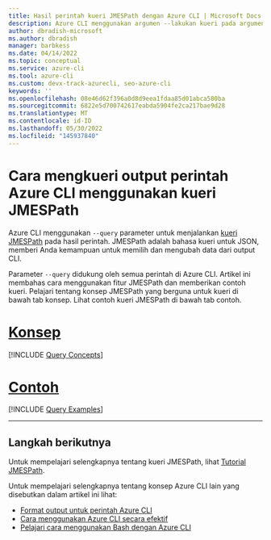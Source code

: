 ```yaml
---
title: Hasil perintah kueri JMESPath dengan Azure CLI | Microsoft Docs
description: Azure CLI menggunakan argumen --lakukan kueri pada argumen untuk menjalankan kueri JMESPath pada hasil perintah. Pelajari cara menggunakan fitur JMESPath di artikel ini.
author: dbradish-microsoft
ms.author: dbradish
manager: barbkess
ms.date: 04/14/2022
ms.topic: conceptual
ms.service: azure-cli
ms.tool: azure-cli
ms.custom: devx-track-azurecli, seo-azure-cli
keywords: ''
ms.openlocfilehash: 08e46d62f396a0d8d9eea1fdaa85d01abca580ba
ms.sourcegitcommit: 6822e5d700742617eabda5904fe2ca217bae9d28
ms.translationtype: MT
ms.contentlocale: id-ID
ms.lasthandoff: 05/30/2022
ms.locfileid: "145937840"
---
```

# <a name="how-to-query-azure-cli-command-output-using-a-jmespath-query"></a>Cara mengkueri output perintah Azure CLI menggunakan kueri JMESPath

Azure CLI menggunakan `--query` parameter untuk menjalankan [kueri JMESPath](http://jmespath.org) pada hasil perintah. JMESPath adalah bahasa kueri untuk JSON, memberi Anda kemampuan untuk memilih dan mengubah data dari output CLI.

Parameter `--query` didukung oleh semua perintah di Azure CLI. Artikel ini membahas cara menggunakan fitur JMESPath dan memberikan contoh kueri. Pelajari tentang konsep JMESPath yang berguna untuk kueri di bawah tab konsep. Lihat contoh kueri JMESPath di bawah tab contoh.

# <a name="concepts"></a>[Konsep](#tab/concepts)

[!INCLUDE [Query Concepts](includes/query-azure-cli-concepts.md)]

# <a name="examples"></a>[Contoh](#tab/examples)

[!INCLUDE [Query Examples](includes/query-azure-cli-examples.md)]

---

## <a name="next-steps"></a>Langkah berikutnya

Untuk mempelajari selengkapnya tentang kueri JMESPath, lihat [Tutorial JMESPath](https://jmespath.org/tutorial.html).

Untuk mempelajari selengkapnya tentang konsep Azure CLI lain yang disebutkan dalam artikel ini lihat:

* [Format output untuk perintah Azure CLI](./format-output-azure-cli.md)
* [Cara menggunakan Azure CLI secara efektif](./use-cli-effectively.md)
* [Pelajari cara menggunakan Bash dengan Azure CLI](./azure-cli-learn-bash.md)
